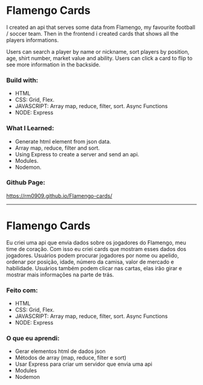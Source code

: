 # Flamengo Cards
I created an api that serves some data from Flamengo, my favourite football / soccer team.
Then in the frontend i created cards that shows all the players informations.

Users can search a player by name or nickname, sort players by position, age, shirt number, market value and ability.
Users can click a card to flip to see more information in the backside.

### Build with:
- HTML
- CSS: Grid, Flex.
- JAVASCRIPT: Array map, reduce, filter, sort. Async Functions
- NODE: Express

### What I Learned:
- Generate html element from json data.
- Array map, reduce, filter and sort.
- Using Express to create a server and send an api.
- Modules.
- Nodemon.

### Github Page:
https://rm0909.github.io/Flamengo-cards/

________________________________________________________________________________________________

# Flamengo Cards
Eu criei uma api que envia dados sobre os jogadores do Flamengo, meu time de coração. 
Com isso eu criei cards que mostram esses dados dos jogadores.
Usuários podem procurar jogadores por nome ou apelido, ordenar por posição, idade, número da camisa, valor de mercado e habilidade.
Usuários também podem clicar nas cartas, elas irão girar e mostrar mais informações na parte de trás.
### Feito com:
- HTML
- CSS: Grid, Flex.
- JAVASCRIPT: Array map, reduce, filter, sort. Async Functions
- NODE: Express

### O que eu aprendi:
- Gerar elementos html de dados json
- Métodos de array (map, reduce, filter e sort)
- Usar Express para criar um servidor que envia uma api
- Modules
- Nodemon
